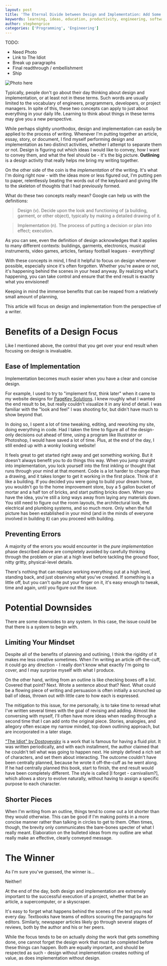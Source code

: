 ```yaml
---
layout: post
title: 'The Eternal Divide between Design and Implementation: Add Some Design to your Day!'
keywords: learning, ideas, education, productivity, engineering, software engineering, design, implementation, planning, project management
author: stephengrice
categories: ['Programming', 'Engineering']
---
```


TODO:
* Need Photo
* Link to The Idiot
* Break up paragraphs
* Final readthrough / embellishment
* Ship

![Photo here](/blog/assets/img/articles/...)

Typically, people don't go about their day thinking about design and implementation, or at least not in these terms. Such words are usually limited to the vocabulary of engineers, programmers, developers, or project managers. In spite of this, these two concepts can apply to just about everything in your daily life. Learning to think about things in these terms may give you a new perspective.

While perhaps slightly unorthodox, design and implementation can easily be applied to the process of writing. Whenever I'm putting together an article, essay, story, or document, I find myself performing design and implementation as two distinct activities, whether I attempt to separate them or not. Design is figuring out which ideas I would like to convey, how I want to convey them, and what the feel should be - it's the big picture. **Outlining** is a design activity that really helps me bring my writing together.

On the other side of the coin is the *implementation* of the writing. It's what I'm doing right now - with the ideas more or less figured out, I'm putting pen to paper, relentlessly beating the words out of the keyboard and giving life to the skeleton of thoughts that I had previously formed.

What do these two concepts really mean? Google can help us with the definitions:

> Design (v). Decide upon the look and functioning of (a building, garment, or other object), typically by making a detailed drawing of it.

> Implementation (n). The process of putting a decision or plan into effect; execution.

As you can see, even the definition of design acknowledges that it applies to many different contexts: buildings, garments, electronics, musical instruments, video games, articles, fantasy football leagues - everything!

With these concepts in mind, I find it helpful to focus on design whenever possible, especially since it's often forgotten. Whether you're aware or not, it's happening behind the scenes in your head anyway. By realizing what's happening, you can take control and ensure that the end result is exactly what you envisioned!

Keeping in mind the immense benefits that can be reaped from a relatively small amount of planning,

This article will focus on design and implementation from the perspective of a writer.

# Benefits of a Design Focus

Like I mentioned above, the control that you get over your end result when focusing on design is invaluable.

## Ease of Implementation

Implementation becomes much easier when you have a clear and concise design.

For example, I used to try to "implement first, think later" when it came to my website designs for [PageKey Solutions](http://pagekeysolutions.com/). I knew roughly what I wanted the end result to be, but really couldn't visualize it in any kind of detail. I was familiar with the "look and feel" I was shooting for, but didn't have much to show beyond that.

In doing so, I spent a lot of time tweaking, editing, and reworking my site, doing everything in code. Had I taken the time to figure all of the design-only decisions out ahead of time, using a program like Illustrator or Photoshop, I would have saved a lot of time. Plus, at the end of the day, I still ended up with a wonky looking website!

It feels great to get started right away and get something working. But it doesn't always benefit you to do things this way. When you jump straight into implementation, you lock yourself into the first inkling or thought that runs through your mind at that moment. Code is a lot harder to change than a drawing, and it takes longer to get it working in the first place. Think of it like a building. If you decided you were going to build your dream home, you wouldn't go to the home improvement store, buy a 5 gallon bucket of mortar and a half ton of bricks, and start putting bricks down. When you have the idea, you're still a *long* ways away from laying any materials down. You still need to figure out the room layouts, the architectural look, the electrical and plumbing systems, and so much more. Only when the full picture has been established in your mind (and in the minds of everyone involved in building it) can you proceed with building.

## Preventing Errors

A majority of the errors you would encounter in the *pure implementation* phase described above are completely avoided by carefully thinking through the problem or plan at a high level before tackling the ground floor, nitty gritty, physical-level details.

There's nothing that can replace working everything out at a high level, standing back, and just observing what you've created. If something is a little off, but you can't quite put your finger on it, it's easy enough to tweak, time and again, until you figure out the issue.

# Potential Downsides

There are some downsides to any system. In this case, the issue could be that there is a system to begin with.

## Limiting Your Mindset

Despite all of the benefits of planning and outlining, I think the rigidity of it makes me less creative sometimes. When I'm writing an article off-the-cuff, it could go any direction - I really don't know what exactly I'm going to cover, and I may surprise myself with what I produce.

On the other hand, writing from an outline is like checking boxes off a list. Covered that point? Next. Wrote a sentence about that? Next. What could be a flowing piece of writing and persuasion is often initially a scrunched up ball of ideas, thrown out with little care to how each is expressed.

The mitigation to this issue, for me personally, is to take time to reread what I've written several times with the goal of revising and adding. Almost like conversing with myself, I'll often have more ideas when reading through a second time that I can add onto the original piece. Stories, analogies, and allegory often escape my narrow minded, top down outlining approach, but are incorporated in a later stage.

["The Idiot" by Dostoyevsky](/) is a work that is famous for having a fluid plot. It was written periodically, and with each installment, the author claimed that he couldn't tell what was going to happen next. He simply defined a rich set of characters, and set them about interacting. The outcome couldn't have been centrally planned, because he wrote it off-the-cuff as he went along. If he had centrally planned this book, start to finish, the end result would have been completely different. The style is called [I forget - carnivalism?], which allows a story to evolve naturally, without having to assign a specific purpose to each character.

## Shorter Pieces

When I'm writing from an outline, things tend to come out a lot shorter than they would otherwise. This can be good if I'm making points in a more concise manner rather than talking in circles to get to them. Often times, though, the brevity only communicates the bare-bones specter of what I really meant. Elaboration on the bulleted ideas from my outline are what really make an effective, clearly conveyed message.

# The Winner

As I'm sure you've guessed, the winner is...

Neither!

At the end of the day, both design and implementation are extremely important to the successful execution of a project, whether that be an article, a supercomputer, or a skyscraper.

It's easy to forget what happens behind the scenes of the text you read every day. Textbooks have teams of editors scouring the paragraphs for editors. Similarly, newspaper articles likely go through several stages of reviews, both by the author and his or her peers.

While the focus tends to be on actually *doing* the work that gets something done, one cannot forget the design work that must be completed before these things can happen. Both are equally important, and should be respected as such - design without implementation creates nothing of value, as does implementation without design.
